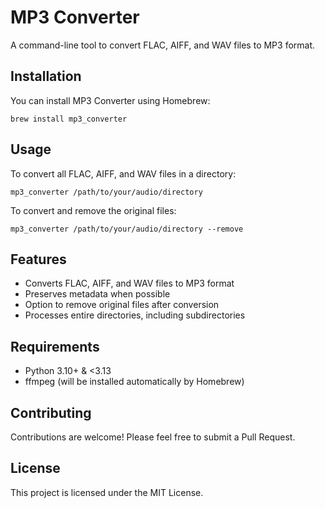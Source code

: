 # MP3 Converter

A command-line tool to convert FLAC, AIFF, and WAV files to MP3 format.

## Installation

You can install MP3 Converter using Homebrew:

```
brew install mp3_converter
```

## Usage

To convert all FLAC, AIFF, and WAV files in a directory:

```
mp3_converter /path/to/your/audio/directory
```

To convert and remove the original files:

```
mp3_converter /path/to/your/audio/directory --remove
```

## Features

- Converts FLAC, AIFF, and WAV files to MP3 format
- Preserves metadata when possible
- Option to remove original files after conversion
- Processes entire directories, including subdirectories

## Requirements

- Python 3.10+ & <3.13
- ffmpeg (will be installed automatically by Homebrew)

## Contributing

Contributions are welcome! Please feel free to submit a Pull Request.

## License

This project is licensed under the MIT License.